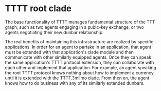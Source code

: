 # TTTT root clade

The base functionality of TTTT manages fundamental structure of the TTT graph, such as two agents engaging in a publc-key exchange, or two agents negotiating their new dunbar relationship.

The real benefits of maintaining this infrastructure are realized by specific applications. In order for an agent to partake in an application, that agent must be extended with that application's clade module and then communicate with other similarly equipped agents. Once they can speak the same application's TTTT protocol extension, they can collaborate with each other and implement that application. For example, an agent speaking the root TTTT protocol knows nothing about how to implement a currency until it is extended with the TTTT.3milmo clade. From then on, the agent knows how to do business with any of its similarly extended dunbars.